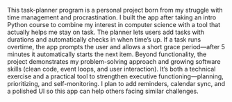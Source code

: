 This task-planner program is a personal project born from my struggle with time management and procrastination. I built the app after taking an intro Python course to combine my interest in computer science with a tool that actually helps me stay on task. The planner lets users add tasks with durations and automatically checks in when time’s up. If a task runs overtime, the app prompts the user and allows a short grace period—after 5 minutes it automatically starts the next item.
Beyond functionality, the project demonstrates my problem-solving approach and growing software skills (clean code, event loops, and user interaction). It’s both a technical exercise and a practical tool to strengthen executive functioning—planning, prioritizing, and self-monitoring. I plan to add reminders, calendar sync, and a polished UI so this app can help others facing similar challenges.
